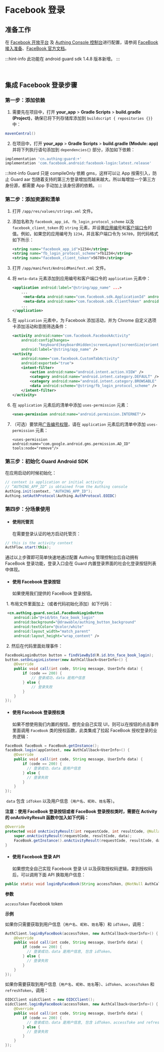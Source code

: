 # Facebook 登录

<LastUpdated/>

## 准备工作

在 [Facebook 开放平台](https://developers.facebook.com/) 及 [Authing Console 控制台](https://authing.cn/)进行配置，请参阅 [FaceBook 接入准备](../../../guides/connections/social/facebook-mobile/README.md)、[FaceBook 官方文档](https://developers.facebook.com/docs/facebook-login/android)。

:::hint-info
此功能在 android guard sdk 1.4.8 版本新增。
:::


<br>

## 集成 Facebook 登录步骤

### 第一步：添加依赖

1. 需要先在项目中，打开 **your_app** > **Gradle Scripts** > **build.gradle (Project)**，确保已将下列存储库添加到 `buildscript { repositories {}}` 中：

```groovy
mavenCentral() 
```

2. 在项目中，打开 **your_app** > **Gradle Scripts** > **build.gradle (Module: app)** 并将下列执行语句添加到 `dependencies{}` 部分，添加如下依赖：

```groovy
implementation 'cn.authing:guard:+'
implementation 'com.facebook.android:facebook-login:latest.release'
```

:::hint-info
Guard 只是 compileOnly 依赖 gms，这样可以让 App 按需引入，防止 Guard aar 包随着支持的第三方登录增加而越来越大。所以每增加一个第三方身份源，都需要 App 手动加上该身份源的依赖。
:::

### 第二步：添加资源和清单

1. 打开 `/app/res/values/strings.xml` 文件。

2. 添加名称为 `facebook_app_id`、`fb_login_protocol_scheme` 以及 `facebook_client_token` 的 `string` 元素，并设置[应用编号](https://developers.facebook.com/docs/android/getting-started#app-id)和[客户端口令](https://developers.facebook.com/docs/android/getting-started#client-token)的值。例如，如果您的应用编号为 `1234`，并且客户端口令为 `56789`，则代码格式如下所示：

   ```xml
   <string name="facebook_app_id">1234</string>
   <string name="fb_login_protocol_scheme">fb1234</string>
   <string name="facebook_client_token">56789</string>
   ```

3. 打开 `/app/manifest/AndroidManifest.xml` 文件。

4. 将 `meta-data` 元素添加到应用编号和客户端口令的 `application` 元素中：

   ```xml
   <application android:label="@string/app_name" ...>
       ...
      	<meta-data android:name="com.facebook.sdk.ApplicationId" android:value="@string/facebook_app_id"/>
      	<meta-data android:name="com.facebook.sdk.ClientToken" android:value="@string/facebook_client_token"/>
       ...
   </application>
   ```

5. 在 `application` 元素中，为 Facebook 添加活动，并为 Chrome 自定义选项卡添加活动和意图筛选条件：

   ```xml
   <activity android:name="com.facebook.FacebookActivity"
       android:configChanges=
               "keyboard|keyboardHidden|screenLayout|screenSize|orientation"
       android:label="@string/app_name" />
   <activity
       android:name="com.facebook.CustomTabActivity"
       android:exported="true">
       <intent-filter>
           <action android:name="android.intent.action.VIEW" />
           <category android:name="android.intent.category.DEFAULT" />
           <category android:name="android.intent.category.BROWSABLE" />
           <data android:scheme="@string/fb_login_protocol_scheme" />
       </intent-filter>
   </activity>
   ```

6. 在 `application` 元素后的清单中添加 `uses-permission` 元素：

   ```xml
   <uses-permission android:name="android.permission.INTERNET"/>
   ```

7. （可选）要禁用[广告编号权限](https://developers.facebook.com/docs/android/getting-started#ad-id-permissions)，请在 `application` 元素后的清单中添加 `uses-permission` 元素：

   ```
   <uses-permission android:name="com.google.android.gms.permission.AD_ID" tools:node="remove"/>
   ```

### 第三步：初始化 Guard Android SDK

在应用启动的时候初始化：

```java
// context is application or initial activity
// ”AUTHING_APP_ID“ is obtained from the Authing console
Authing.init(context, "AUTHING_APP_ID");
Authing.setAuthProtocol(Authing.AuthProtocol.EOIDC)
```

### 第四步：分场景使用

- #### 使用托管页
  在需要登录认证的地方启动托管页：
```java
// this is the activity context
AuthFlow.start(this);
```

通过以上步骤即可简单快速地通过配置 Authing 管理控制台后自动拥有 FaceBook 登录功能，登录入口会在 Guard 内置登录界面的社会化登录按钮列表中体现。

- #### 使用 Facebook 登录按钮
    如果使用我们提供的 FaceBook 登录按钮。

​		1. 布局文件里面加上（或者代码初始化添加）如下代码：

```xml
 <cn.authing.guard.social.FaceBookLoginButton
    android:id="@+id/btn_face_book_login"
    android:background="@drawable/authing_button_background"
    android:textColor="@color/white"
    android:layout_width="match_parent"
    android:layout_height="wrap_content" />
```

​		2. 然后在代码里面处理事件：

```java
FaceBookLoginButton button = findViewById(R.id.btn_face_book_login);
button.setOnLoginListener(new AuthCallback<UserInfo>() {
    @Override
    public void call(int code, String message, UserInfo data) {
      	if (code == 200) {
        	// 登录成功，data 是用户信息
       	} else {
        	// 登录失败
      	}
    }
});
```

- #### 使用 Facebook 登录授权类
  如果不想使用我们内置的按钮，想完全自己实现 UI，则可以在按钮的点击事件里面调用 `FaceBook` 类的授权函数，此类集成了拉起  FaceBook 授权登录的业务逻辑：

```java
FaceBook faceBook = FaceBook.getInstance();
faceBook.login(appContext, new AuthCallback<UserInfo>() {
    @Override
    public void call(int code, String message, UserInfo data) {
        if (code == 200) {
          // 登录成功，data 是用户信息
        } else {
          // 登录失败
        }
    }
});
```

​	`data` 包含 `idToken` 以及用户信息（`用户名`、`昵称`、`姓名`等）。

**注意：使用 FaceBook 登录按钮或者 FaceBook 登录授权类时，需要在 Activity 的 onActivityResult 函数中加入如下代码：**

```java
@Override
protected void onActivityResult(int requestCode, int resultCode, @Nullable Intent data) {
    super.onActivityResult(requestCode, resultCode, data);
    FaceBook.getInstance().onActivityResult(requestCode, resultCode, data);
}
```

- #### 使用 Facebook 登录 API 

  如果想完全自己实现 Facebook 登录 UI 以及获取授权码逻辑，拿到授权码后，可以调用下面 API 换取用户信息：

```java
public static void loginByFaceBook(String accessToken, @NotNull AuthCallback<UserInfo> callback)
```

**参数**

*`accessToken`* Facebook token

**示例**

如果你只需要获取到用户信息（`用户名`、`昵称`、`姓名`等）和 `idToken`，调用：

```java
AuthClient.loginByFaceBook(accessToken, new AuthCallback<UserInfo>() {
    @Override
    public void call(int code, String message, UserInfo data) {
        if (code == 200) {
          // 登录成功，data 是用户信息, 包含 idToken。
        } else {
          // 登录失败
        }
    }
});
```

如果你需要获取到用户信息（`用户名`、`昵称`、`姓名`等）、`idToken`、`accessToken` 和 `refreshToken`，调用：

```java
OIDCClient oidcClient = new OIDCClient();
oidcClient.loginByFaceBook(accessToken, new AuthCallback<UserInfo>() {
    @Override
    public void call(int code, String message, UserInfo data) {
        if (code == 200) {
          // 登录成功，data 是用户信息, 包含 idToken、accessToke and refreshToken。
        } else {
          // 登录失败
        }
    }
});
```

